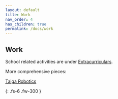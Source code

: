 ```yaml
---
layout: default
title: Work
nav_order: 4
has_children: true
permalink: /docs/work
---
```


## [](#header-2)Work

School related activities are under [Extracurriculars]({{site.baseurl}}/docs/03-work/extracurriculars.html).

More comprehensive pieces:

[Taiga Robotics]({{site.baseurl}}/docs/03-work/taiga-robotics.html)

{: .fs-6 .fw-300 }
